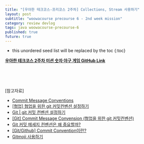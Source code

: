 ```yaml
---
title: "[우아한 테크코스-프리코스 2주차] Collections, Stream 사용하기"
layout: post
subtitle: "woowacourse precourse 6 - 2nd week mission"
category: review devlog
tags: java woowacourse-precourse-6
published: true
future: true
---
```


<!--more-->

* this unordered seed list will be replaced by the toc
{:toc}



**[우아한 테크코스 2주차 미션 숫자 야구 게임 GitHub Link](https://github.com/woowacourse-precourse/java-racingcar-6)**



<br/>
<br/>
<br/>

[참고자료]<br/>
* [Commit Message Conventions](https://gist.github.com/stephenparish/9941e89d80e2bc58a153)
* [[협업] 협업을 위한 git 커밋컨벤션 설정하기](https://overcome-the-limits.tistory.com/entry/%ED%98%91%EC%97%85-%ED%98%91%EC%97%85%EC%9D%84-%EC%9C%84%ED%95%9C-%EA%B8%B0%EB%B3%B8%EC%A0%81%EC%9D%B8-git-%EC%BB%A4%EB%B0%8B%EC%BB%A8%EB%B2%A4%EC%85%98-%EC%84%A4%EC%A0%95%ED%95%98%EA%B8%B0)
* [Git | git 커밋 컨벤션 설정하기](https://velog.io/@shin6403/Git-git-%EC%BB%A4%EB%B0%8B-%EC%BB%A8%EB%B2%A4%EC%85%98-%EC%84%A4%EC%A0%95%ED%95%98%EA%B8%B0)
* [[Git] Commit Message Convension (협업을 위한 git 커밋컨벤션)](https://velog.io/@msung99/Git-Commit-Message-Convension)
* [Git 커밋 메세지 컨벤션은 왜 중요할까?](https://yozm.wishket.com/magazine/detail/1974/)
* [[Git/Github] Commit Convention이란?](https://kdjun97.github.io/git-github/commit-convention/)
* [Gitmoji 사용하기](https://treasurebear.tistory.com/70)